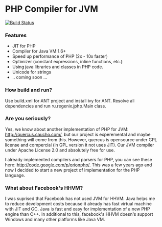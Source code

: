 PHP Compiler for JVM
====================

[![Build Status](https://travis-ci.org/dim-s/jvm-php.png?branch=master)](https://travis-ci.org/dim-s/jvm-php)

### Features

+ JIT for PHP
+ Compiler for Java VM 1.6+
+ Speed up performance of PHP (2x - 10x faster)
+ Optimizer (constant expressions, inline functions, etc.)
+ Using java libraries and classes in PHP code.
+ Unicode for strings
+ .. coming soon ...


### How build and run?

Use build.xml for ANT project and install ivy for ANT. 
Resolve all dependencies and run ru.regenix.jphp.Main class.


### Are you seriously?

Yes, we know about another implementation of PHP for JVM: http://quercus.caucho.com/,
but our project is experemental and maybe something will come from this. However, quercus 
is opensource under GPL license and compercial (in GPL version it not uses JIT). Our JVM compiler
under Apache License 2.0 and absolutely free for use.

I already implemented compilers and parsers for PHP, you can see these here: 
http://code.google.com/p/orionphp/. This was a few years ago and now I decided to
start a new project of implementation for the PHP language. 

### What about Facebook's HHVM?

I was suprised that Facebook has not used JVM for HHVM. Java helps me to reduce development costs because
it already has fast virtual machine with JIT and GC. Java is fast and easy for implementation of a new PHP engine 
than C++. In additional to this, facebook's HHVM doesn's support Windows and many other platforms like Java VM.
